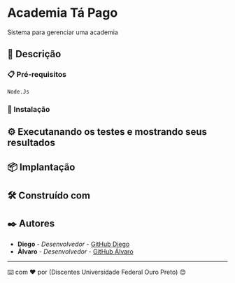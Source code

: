 # Academia Tá Pago

Sistema para gerenciar uma academia

## 🚀 Descrição

### 📋 Pré-requisitos
`Node.Js`

### 🔧 Instalação

## ⚙️ Executanando os testes e mostrando seus resultados


## 📦 Implantação


## 🛠️ Construído com

## ✒️ Autores

* **Diego** - *Desenvolvedor* - [GitHub Diego](https://github.com/iamdiegosanches)
* **Álvaro** - *Desenvolvedor* -  [GitHub Álvaro](https://github.com/oalvarobraz)

---
⌨️ com ❤️ por (Discentes Universidade Federal Ouro Preto) 😊
